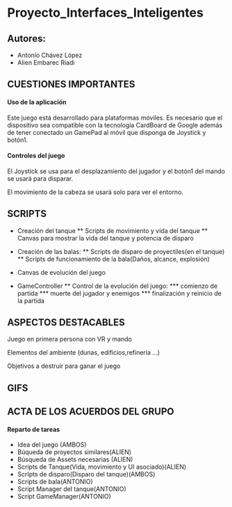 # Proyecto_Interfaces_Inteligentes

## Autores:
* Antonio Chávez López
* Alien Embarec Riadi

## CUESTIONES IMPORTANTES

#### Uso de la aplicación

Este juego está desarrollado para plataformas móviles. Es necesario que el dispositivo sea compatible con la tecnología CardBoard de Google además de tener conectado un GamePad al móvil que disponga de Joystick y botón1.

#### Controles del juego

El Joystick se usa para el desplazamiento del jugador y el botón1 del mando se usará para disparar.

El movimiento de la cabeza se usará solo para ver el entorno.


## SCRIPTS

* Creación del tanque
** Scripts de movimiento y vida del tanque
** Canvas para mostrar la vida del tanque y potencia de disparo

* Creación de las balas:
** Scripts de disparo de proyectiles(en el tanque)
** Scripts de funcionamiento de la bala(Daños, alcance, explosión)

* Canvas de evolución del juego

* GameController
** Control de la evolución del juego:
*** comienzo de partida
*** muerte del jugador y enemigos
*** finalización y reinicio de la partida

## ASPECTOS DESTACABLES

Juego en primera persona con VR y mando

Elementos del ambiente (dunas, edificios,refinería …)

Objetivos a destruir para ganar el juego

## GIFS

## ACTA DE LOS ACUERDOS DEL GRUPO

#### Reparto de tareas
* Idea del juego (AMBOS)
* Búqueda de proyectos similares(ALIEN)
* Búsqueda de Assets necesarias (ALIEN)
* Scripts de Tanque(Vida, movimiento y UI asociado)(ALIEN)
* ScrIpts de disparo(Disparo del tanque)(AMBOS)
* Scripts de bala(ANTONIO)
* Script Manager del tanque(ANTONIO)
* Script GameManager(ANTONIO)
